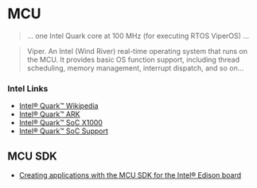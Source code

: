 MCU
==

> ... one Intel Quark core at 100 MHz (for executing RTOS ViperOS) ...

> Viper. An Intel (Wind River) real-time operating system that runs on the MCU. It provides basic OS function support, including thread scheduling, memory management, interrupt dispatch, and so on...

### Intel Links

- [Intel® Quark™ Wikipedia](https://en.wikipedia.org/wiki/Intel_Quark)
- [Intel® Quark™ ARK](http://ark.intel.com/products/family/79047/Intel-Quark-SoC)
- [Intel® Quark™ SoC X1000 ](http://ark.intel.com/es/products/79084/Intel-Quark-SoC-X1000-16K-Cache-400-MHz)
- [Intel® Quark™ SoC Support](http://www.intel.com/content/www/us/en/support/processors/embedded-processors/intel-quark-soc.html)

## MCU SDK

- [Creating applications with the MCU SDK for the Intel® Edison board](https://software.intel.com/en-us/creating-applications-with-mcu-sdk-for-intel-edison-board)